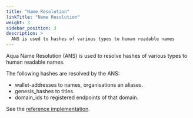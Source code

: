 ```yaml
---
title: "Name Resolution"
linkTitle: "Name Resolution"
weight: 3
sidebar_position: 3
description: >
  ANS is used to hashes of various types to human readable names
---
```


Aqua Name Resolution (ANS) is used to resolve hashes of various types to human readable names.

The following hashes are resolved by the ANS:
* wallet-addresses to names, organisations an aliases.
* genesis_hashes to titles.
* domain_ids to registered endpoints of that domain.

See the [reference implementation](https://github.com/inblockio/aqua-verifier-webextension/blob/main/src/name_resolver.ts).
